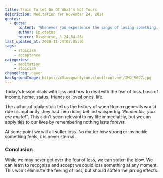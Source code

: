 ```yaml
---
title: Train To Let Go Of What's Not Yours
description: Meditation for November 24, 2020
quotes: 
  - quote:
      content: "Whenever you experience the pangs of losing something, don't treat it like a part of yourself but as a breakable glass, so when it falls you will remember that and won't be troubled. So too, whenever you kiss your child, sibling, or friend, don't layer on top of the experience all the things you might wish, but hold them back and stop them, just as those who ride behind triumphant generals remind them they are mortal. In the same way, remind yourself that your precious one isn't one of your possessions, but something given for now, not forever…"
      author: Epictetus
      source: Discourse, 3.24.84-86a
last_updated_at: 2020-11-24T07:05:00
tags:
    - stoicism
    - acceptance
categories:
    - meditation
    - stoicism
changeFreq: never
backgroundImage: https://d3iwoqnah6ycun.cloudfront.net/IMG_5627.jpg
---
```


Today's lesson deals with loss and how to deal with the fear of loss. Loss of income, home, status, friends or loved 
ones, life. 

The author of :daily-stoic tell us the history of when Roman generals would ride triumphantly, they had men riding 
behind whispering *"Remember, you are mortal"*. This didn't seem relevant to my life immediately, but we can apply this 
to our lives by remembering nothing lasts forever.

At some point we will all suffer loss. No matter how strong or invincible something feels, it is never eternal.

### Conclusion 

While we may never get over the fear of loss, we can soften the blow. We can learn to  recognize and accept we could 
lose something at any moment. This won't eliminate the feeling of loss, but should soften the jarring effects.
